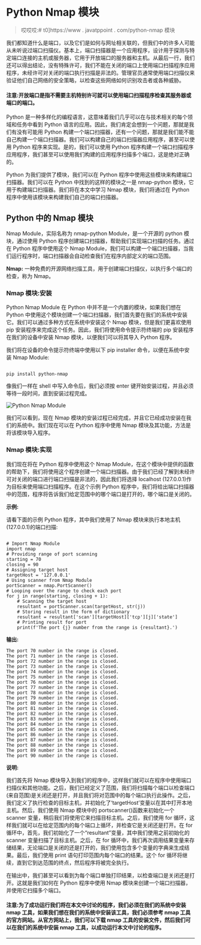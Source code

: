 # Python Nmap 模块

> 哎哎哎:# t0]https://www . javatppoint . com/python-nmap 模块

我们都知道什么是端口，以及它们是如何与网址相关联的，但我们中的许多人可能从未听说过端口扫描仪。基本上，端口扫描器是一个应用程序，设计用于探测与特定端口连接的主机或服务器，它用于开放端口的服务器和主机。从最后一行，我们还可以得出结论，没有特殊许可，我们不能在关闭的端口上使用端口扫描程序应用程序，未经许可对关闭的端口执行扫描是非法的。管理官员通常使用端口扫描仪来验证他们自己网络的安全策略，以检查这些网络如何识别攻击者或各种威胁。

#### 注意:开放端口是指不需要主机特别许可就可以使用端口扫描程序检查其服务器或端口的端口。

Python 是一种多样化的编程语言，这意味着我们几乎可以在与技术相关的每个领域和任务中看到 Python 语言的应用。因此，我们肯定会想到一个问题，那就是我们有没有可能用 Python 构建一个端口扫描器，还有一个问题，那就是我们能不能自己构建一个端口扫描器。我们可以构建自己的端口扫描器应用程序，甚至可以使用 Python 程序来实现。是的，我们可以使用 Python 程序构建一个端口扫描程序应用程序，我们甚至可以使用我们构建的应用程序扫描多个端口，这是绝对正确的。

Python 为我们提供了模块，我们可以在 Python 程序中使用这些模块来构建端口扫描器。我们可以在 Python 中找到的这样的模块之一是 nmap-python 模块，它用于构建端口扫描器。我们将在本文中学习 Nmap 模块，我们将通过在 Python 程序中使用该模块来构建我们自己的端口扫描器。

## Python 中的 Nmap 模块

Nmap Module，实际名称为 nmap-python Module，是一个开源的 python 模块，通过使用 Python 程序创建端口扫描器，帮助我们实现端口扫描的任务。通过在 Python 程序中使用这个 Nmap Module，我们可以构建一个端口扫描器，当我们运行程序时，端口扫描器会自动检查我们在程序内部定义的端口范围。

**Nmap:** 一种免费的开源网络扫描工具，用于创建端口扫描仪，以执行多个端口的检查，称为 Nmap。

### Nmap 模块:安装

Python Nmap Module 在 Python 中并不是一个内置的模块，如果我们想在 Python 中使用这个模块创建一个端口扫描器，我们首先要在我们的系统中安装它。我们可以通过多种方式在系统中安装这个 Nmap 模块，但是我们更喜欢使用 pip 安装程序来完成这个任务。因此，我们将使用命令提示符终端的 pip 安装程序在我们的设备中安装 Nmap 模块，以便我们可以将其导入 Python 程序。

我们将在设备的命令提示符终端中使用以下 pip installer 命令，以便在系统中安装 Nmap Module:

```

pip install python-nmap

```

像我们一样在 shell 中写入命令后，我们必须按 enter 键开始安装过程，并且必须等待一段时间，直到安装过程完成。

![Python Nmap Module](../Images/753bd1f003c4cf4349286f406fa5e3ac.png)

我们可以看到，现在 Nmap 模块的安装过程已经完成，并且它已经成功安装在我们的系统中。我们现在可以在 Python 程序中使用 Nmap 模块及其功能，方法是将该模块导入程序。

### Nmap 模块:实现

我们现在将在 Python 程序中使用这个 Nmap Module，在这个模块中提供的函数的帮助下，我们将使用这个程序创建一个端口扫描器。由于我们已经了解到未经许可对关闭的端口进行端口扫描是非法的，因此我们将选择 localhost (127.0.0.1)作为目标来使用端口扫描程序。在这个示例 Python 程序中，我们将给出端口扫描器中的范围，程序将告诉我们给定范围中的哪个端口是打开的，哪个端口是关闭的。

**示例:**

请看下面的示例 Python 程序，其中我们使用了 Nmap 模块来执行本地主机(127.0.0.1)的端口扫描:

```

# Import Nmap Module
import nmap
# Providing range of port scanning
starting = 70
closing = 90
# Assigning target host
targetHost = '127.0.0.1'
# Using scanner from Nmap Module
portScanner = nmap.PortScanner()
# Looping over the range to check each port
for j in range(starting, closing + 1):
    # Scanning the target host
    resultant = portScanner.scan(targetHost, str(j))
    # Storing result in the form of dictionary
    resultant = resultant['scan'][targetHost]['tcp'][j]['state']
    # Printing result for port
    print(f'The port {j} number from the range is {resultant}.')

```

**输出:**

```
The port 70 number in the range is closed.
The port 71 number in the range is closed.
The port 72 number in the range is closed.
The port 73 number in the range is closed.
The port 74 number in the range is closed.
The port 75 number in the range is closed.
The port 76 number in the range is closed.
The port 77 number in the range is closed.
The port 78 number in the range is closed.
The port 79 number in the range is closed.
The port 80 number in the range is closed.
The port 81 number in the range is closed.
The port 82 number in the range is closed.
The port 83 number in the range is closed.
The port 84 number in the range is closed.
The port 85 number in the range is closed.
The port 86 number in the range is closed.
The port 87 number in the range is closed.
The port 88 number in the range is closed.
The port 89 number in the range is closed.
The port 90 number in the range is closed.

```

**说明:**

我们首先将 Nmap 模块导入到我们的程序中，这样我们就可以在程序中使用端口扫描仪和其他功能。之后，我们已经定义了范围，我们将扫描每个端口以检查端口(来自范围)是关闭还是打开，并且我们将对范围中的每个端口执行此操作。之后，我们定义了执行检查的目标主机，并初始化了‘targetHost’变量以在其中打开本地主机。然后，我们使用 Nmap 模块中的 portscanner()函数来初始化一个 scanner 变量，稍后我们将使用它来扫描目标主机。之后，我们使用 for 循环，这样我们就可以在给定范围内的每个端口上循环，并检查它是关闭还是打开。在 for 循环中，首先，我们初始化了一个“resultant”变量，其中我们使用之前初始化的 scanner 变量扫描了目标主机。之后，在 for 循环中，我们再次调用结果变量来存储结果，无论端口是关闭的还是打开的，我们使用包含多个变量的字典来生成结果。最后，我们使用 print 语句打印范围内每个端口的结果。这个 for 循环将继续，直到它到达范围的终点，然后程序将被完全执行。

在输出中，我们甚至可以看到为每个端口单独打印结果，以检查端口是关闭还是打开。这就是我们如何在 Python 程序中使用 Nmap 模块来创建一个端口扫描器，并使用它扫描多个端口。

#### 注意:为了成功运行我们将在本文中讨论的程序，我们必须在我们的系统中安装 nmap 工具，如果我们想在我们的系统中安装该工具，我们必须参考 nmap 工具的官方网站。从官方网站上，我们可以下载 nmap 工具的安装文件，然后我们可以在我们的系统中安装 nmap 工具，以成功运行本文中讨论的程序。

* * *